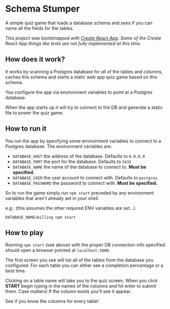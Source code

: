 # Schema Stumper
A simple quiz game that loads a database schema and sees if you can name all the fields for the tables.

*This project was bootstrapped with [Create React App](https://github.com/facebook/create-react-app). Some of the Create React App things like tests are not fully implemented at this time.*

## How does it work?
It works by scanning a Postgres database for all of the tables and columns, caches this schema and starts a static web app quiz game based on this schema.

You configure the app via environment variables to point at a Postgres database.

When the app starts up it will try to connect to the DB and generate a static file to power the quiz game.

## How to run it
You run the app by specifying some environment variables to connect to a Postgres database. The environment variables are:
- `DATABASE_HOST` the address of the database. Defaults to `0.0.0.0`
- `DATABASE_PORT` the port for the database. Defaults to `5432`
- `DATABASE_NAME` the name of the database to connect to. **Must be specified.**
- `DATABASE_USER` the user account to connect with. Defaults to `postgres`.
- `DATABASE_PASSWORD` the password to connect with. **Must be specified.**

So to run the game simply run `npm start` preceded by any environment variables that aren't already set in your shell.

e.g.: (this assumes the other required ENV variables are set...)
```
DATABASE_NAME=billing npm start
```

## How to play
Running `npm start` (see above) with the proper DB connection info specified should open a browser pointed at `localhost:3000`.

The first screen you see will list all of the tables from the database you configured. For each table you can either see a completion percentage or a best time.

Clicking on a table name will take you to the quiz screen. When you click **START** begin typing in the names of the columns and hit enter to submit them. Case matters! If the column exists you'll see it appear.

See if you know the columns for every table!
